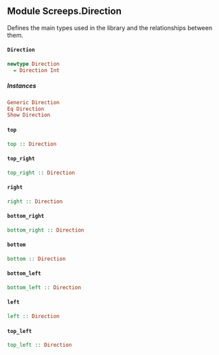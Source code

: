 ## Module Screeps.Direction

Defines the main types used in the library and the relationships between them.

#### `Direction`

``` purescript
newtype Direction
  = Direction Int
```

##### Instances
``` purescript
Generic Direction
Eq Direction
Show Direction
```

#### `top`

``` purescript
top :: Direction
```

#### `top_right`

``` purescript
top_right :: Direction
```

#### `right`

``` purescript
right :: Direction
```

#### `bottom_right`

``` purescript
bottom_right :: Direction
```

#### `bottom`

``` purescript
bottom :: Direction
```

#### `bottom_left`

``` purescript
bottom_left :: Direction
```

#### `left`

``` purescript
left :: Direction
```

#### `top_left`

``` purescript
top_left :: Direction
```


